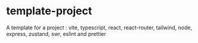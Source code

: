 # template-project
A template for a project : vite, typescript, react, react-router, tailwind, node, express, zustand, swr, eslint and prettier
